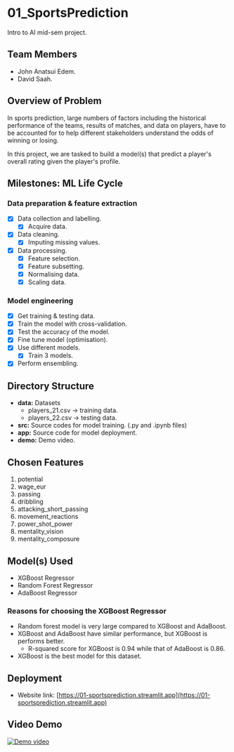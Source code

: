 # 01_SportsPrediction

Intro to AI mid-sem project.

## Team Members

- John Anatsui Edem.
- David Saah.

## Overview of Problem

In sports prediction, large numbers of factors including the historical performance of the teams, results of matches, and data on players, have to be accounted for to help different stakeholders understand the odds of winning or losing.

In this project, we are tasked to build a model(s) that predict a player's overall rating given the player's profile.

## Milestones: ML Life Cycle

### Data preparation & feature extraction

- [x] Data collection and labelling.
  - [x] Acquire data.
- [x] Data cleaning.
  - [x] Imputing missing values.
- [x] Data processing.
  - [x] Feature selection.
  - [x] Feature subsetting.
  - [x] Normalising data.
  - [x] Scaling data.

### Model engineering

- [x] Get training & testing data.
- [x] Train the model with cross-validation.
- [x] Test the accuracy of the model.
- [x] Fine tune model (optimisation).
- [x] Use different models.
  - [x] Train 3 models.
- [x] Perform ensembling.

## Directory Structure

- **data:** Datasets
  - players_21.csv -> training data.
  - players_22.csv -> testing data.
- **src:** Source codes for model training. (.py and .ipynb files)
- **app:** Source code for model deployment.
- **demo:** Demo video.

## Chosen Features

1. potential
2. wage_eur
3. passing
4. dribbling
5. attacking_short_passing
6. movement_reactions
7. power_shot_power
8. mentality_vision
9. mentality_composure

## Model(s) Used

- XGBoost Regressor
- Random Forest Regressor
- AdaBoost Regressor

### Reasons for choosing the XGBoost Regressor

- Random forest model is very large compared to XGBoost and AdaBoost.
- XGBoost and AdaBoost have similar performance, but XGBoost is performs better.
  - R-squared score for XGBoost is 0.94 while that of AdaBoost is 0.86.
- XGBoost is the best model for this dataset.

## Deployment

- Website link: [https://01-sportsprediction.streamlit.app](https://01-sportsprediction.streamlit.app)

## Video Demo

[![Demo video](https://youtu.be/mU940v4Ysko)](https://youtu.be/mU940v4Ysko)
